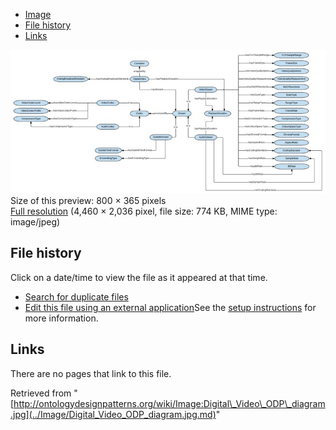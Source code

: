 * [Image](../Image/Digital_Video_ODP_diagram.jpg.md#file)
* [File history](../Image/Digital_Video_ODP_diagram.jpg.md#filehistory)
* [Links](../Image/Digital_Video_ODP_diagram.jpg.md#filelinks)

[![Image:Digital Video ODP diagram.jpg](../images/thumb/2/20/Digital_Video_ODP_diagram.jpg/800px-Digital_Video_ODP_diagram.jpg)](../../images/2/20/Digital_Video_ODP_diagram.jpg)  
Size of this preview: 800 × 365 pixels  
[Full resolution](../../images/2/20/Digital_Video_ODP_diagram.jpg)‎ (4,460 × 2,036 pixel, file size: 774 KB, MIME type: image/jpeg)

## File history

Click on a date/time to view the file as it appeared at that time.



  
* [Search for duplicate files](http://ontologydesignpatterns.org/wiki/Special:FileDuplicateSearch/Digital_Video_ODP_diagram.jpg "Special:FileDuplicateSearch/Digital Video ODP diagram.jpg")
* [Edit this file using an external application](http://ontologydesignpatterns.org/wiki/index.php?title=Image:Digital_Video_ODP_diagram.jpg&action=edit&externaledit=true&mode=file "Image:Digital Video ODP diagram.jpg")See the [setup instructions](http://www.mediawiki.org/wiki/Manual:External_editors "http://www.mediawiki.org/wiki/Manual:External_editors") for more information.

## Links



There are no pages that link to this file.




Retrieved from "[http://ontologydesignpatterns.org/wiki/Image:Digital\_Video\_ODP\_diagram.jpg](../Image/Digital_Video_ODP_diagram.jpg.md)"